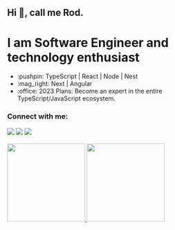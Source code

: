 ## Hi :wave:, call me Rod.

# I am Software Engineer and technology enthusiast

<ul>
   <li>:pushpin: TypeScript | React | Node | Nest</li>
   <li>:mag_right: Next | Angular</li>
   <li>:office: 2023 Plans: Become an expert in the entire TypeScript/JavaScript ecosystem.
</ul>

### Connect with me: <br/>

<div>
<a href="https://instagram.com/rodrigaster" target="_blank"><img src="https://img.shields.io/badge/-Instagram-%23E4405F?style=for-the-badge&logo=instagram&logoColor=white" target="_blank"></a>
<a href = "mailto:contato@rodrigasterdev"><img src="https://img.shields.io/badge/Gmail-D14836?style=for-the-badge&logo=gmail&logoColor=white" target="_blank"></a>
<a href="https://www.linkedin.com/in/rodrigoaster" target="_blank"><img src="https://img.shields.io/badge/-LinkedIn-%230077B5?style=for-the-badge&logo=linkedin&logoColor=white" target="_blank"></a>   
</div>

<br/>
   
<div>
<a href="https://github.com/rodrigoaster">
<img height="180em" src="https://github-readme-stats.vercel.app/api/top-langs/?username=rodrigoaster&layout=compact&langs_count=7&theme=dracula"/>
<img height="180em" src="https://github-readme-stats.vercel.app/api?username=rodrigoaster&show_icons=true&theme=dracula&include_all_commits=true&count_private=true"/>   
</div>
